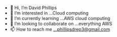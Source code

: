- 👋 Hi, I’m David Phillips
- 👀 I’m interested in ...Cloud computing
- 🌱 I’m currently learning ...AWS cloud computing
- 💞️ I’m looking to collaborate on ...everything AWS
- 📫 How to reach me ...phillipsdrep3@gmail.com

<!---
Philldill/Philldill is a ✨ special ✨ repository because its `README.md` (this file) appears on your GitHub profile.
You can click the Preview link to take a look at your changes.
--->
